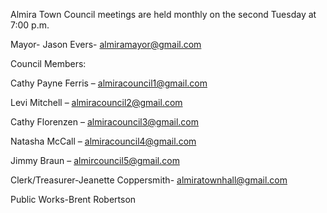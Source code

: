  

Almira Town Council meetings are held monthly on the second Tuesday at 7:00 p.m.

Mayor- Jason Evers- [almiramayor@gmail.com](mailto:almiramayor@gmail.com) 

Council Members:

Cathy Payne Ferris – [almiracouncil1@gmail.com](mailto:almiracouncil1@gmail.com) 

Levi Mitchell – [almiracouncil2@gmail.com](mailto:almiracouncil2@gmail.com) 

Cathy Florenzen – [almiracouncil3@gmail.com](mailto:almiracouncil3@gmail.com) 

Natasha McCall – [almiracouncil4@gmail.com](mailto:almiracouncil4@gmail.com) 

Jimmy Braun – [almircouncil5@gmail.com](mailto:almircouncil5@gmail.com) 

Clerk/Treasurer-Jeanette Coppersmith- [almiratownhall@gmail.com](mailto:almiratownhall@gmail.com) 

Public Works-Brent Robertson

 